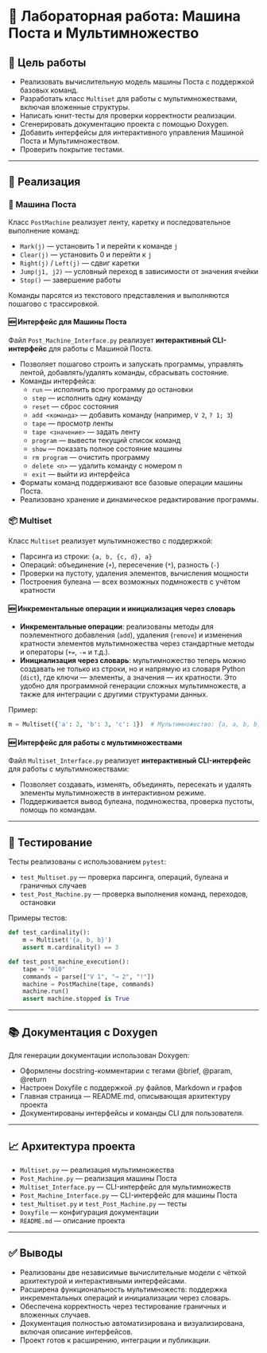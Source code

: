 # 🧠 Лабораторная работа: Машина Поста и Мультимножество

## 🎯 Цель работы

- Реализовать вычислительную модель машины Поста с поддержкой базовых команд.
- Разработать класс `Multiset` для работы с мультимножествами, включая вложенные структуры.
- Написать юнит-тесты для проверки корректности реализации.
- Сгенерировать документацию проекта с помощью Doxygen.
- Добавить интерфейсы для интерактивного управления Машиной Поста и Мультимножеством.
- Проверить покрытие тестами.

---

## 🧩 Реализация

### 🤖 Машина Поста

Класс `PostMachine` реализует ленту, каретку и последовательное выполнение команд:

- `Mark(j)` — установить 1 и перейти к команде `j`
- `Clear(j)` — установить 0 и перейти к `j`
- `Right(j)` / `Left(j)` — сдвиг каретки
- `Jump(j1, j2)` — условный переход в зависимости от значения ячейки
- `Stop()` — завершение работы

Команды парсятся из текстового представления и выполняются пошагово с трассировкой.

#### 🆕 Интерфейс для Машины Поста

Файл `Post_Machine_Interface.py` реализует **интерактивный CLI-интерфейс** для работы с Машиной Поста.
- Позволяет пошагово строить и запускать программы, управлять лентой, добавлять/удалять команды, сбрасывать состояние.
- Команды интерфейса:
    - `run` — исполнить всю программу до остановки
    - `step` — исполнить одну команду
    - `reset` — сброс состояния
    - `add <команда>` — добавить команду (например, `V 2`, `? 1; 3`)
    - `tape` — просмотр ленты
    - `tape <значение>` — задать ленту
    - `program` — вывести текущий список команд
    - `show` — показать полное состояние машины
    - `rm program` — очистить программу
    - `delete <n>` — удалить команду с номером n
    - `exit` — выйти из интерфейса
- Форматы команд поддерживают все базовые операции машины Поста.
- Реализовано хранение и динамическое редактирование программы.

### 📦 Multiset

Класс `Multiset` реализует мультимножество с поддержкой:

- Парсинга из строки: `{a, b, {c, d}, a}`
- Операций: объединение (`+`), пересечение (`*`), разность (`-`)
- Проверки на пустоту, удаления элементов, вычисления мощности
- Построения булеана — всех возможных подмножеств с учётом кратности

#### 🆕 Инкрементальные операции и инициализация через словарь

- **Инкрементальные операции**: реализованы методы для поэлементного добавления (`add`), удаления (`remove`) и изменения кратности элементов мультимножества через стандартные методы и операторы (`+=`, `-=` и т.д.).
- **Инициализация через словарь**: мультимножество теперь можно создавать не только из строки, но и напрямую из словаря Python (`dict`), где ключи — элементы, а значения — их кратности. Это удобно для программной генерации сложных мультимножеств, а также для интеграции с другими структурами данных.

Пример:
```python
m = Multiset({'a': 2, 'b': 3, 'c': 1})  # Мультимножество: {a, a, b, b, b, c}
```

#### 🆕 Интерфейс для работы с мультимножествами

Файл `Multiset_Interface.py` реализует **интерактивный CLI-интерфейс** для работы с мультимножествами:
- Позволяет создавать, изменять, объединять, пересекать и удалять элементы мультимножеств в интерактивном режиме.
- Поддерживается вывод булеана, подмножества, проверка пустоты, помощь по командам.

---

## 🧪 Тестирование

Тесты реализованы с использованием `pytest`:

- `test_Multiset.py` — проверка парсинга, операций, булеана и граничных случаев
- `test_Post_Machine.py` — проверка выполнения команд, переходов, остановки

Примеры тестов:

```python
def test_cardinality():
    m = Multiset('{a, b, b}')
    assert m.cardinality() == 3

def test_post_machine_execution():
    tape = "010"
    commands = parse(["V 1", "→ 2", "!"])
    machine = PostMachine(tape, commands)
    machine.run()
    assert machine.stopped is True
```

---

## 📚 Документация с Doxygen

Для генерации документации использован Doxygen:
  - Оформлены docstring-комментарии с тегами @brief, @param, @return
  - Настроен Doxyfile с поддержкой .py файлов, Markdown и графов
  - Главная страница — README.md, описывающая архитектуру проекта
  - Документированы интерфейсы и команды CLI для пользователя.

---

## 📈 Архитектура проекта

- `Multiset.py` — реализация мультимножества
- `Post_Machine.py` — реализация машины Поста
- `Multiset_Interface.py` — CLI-интерфейс для мультимножеств
- `Post_Machine_Interface.py` — CLI-интерфейс для машины Поста
- `test_Multiset.py` и `test_Post_Machine.py` — тесты
- `Doxyfile` — конфигурация документации
- `README.md` — описание проекта

---

## ✅ Выводы

- Реализованы две независимые вычислительные модели с чёткой архитектурой и интерактивными интерфейсами.
- Расширена функциональность мультимножеств: поддержка инкрементальных операций и инициализации через словарь.
- Обеспечена корректность через тестирование граничных и вложенных случаев.
- Документация полностью автоматизирована и визуализирована, включая описание интерфейсов.
- Проект готов к расширению, интеграции и публикации.
